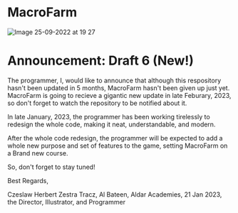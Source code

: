 # MacroFarm

![Image 25-09-2022 at 19 27](https://user-images.githubusercontent.com/104675837/192151585-dc1b8668-6fa8-4886-b446-2b53d80f52a5.jpeg)

# Announcement: Draft 6 (New!)
The programmer, I, would like to announce that although this respository hasn't been updated in 5 months, MacroFarm hasn't been given up just yet. MacroFarm is going to recieve a gigantic new update in late Feburary, 2023, so don't forget to watch the repository to be notified about it.

In late January, 2023, the programmer has been working tirelessly to redesign the whole code, making it neat, understandable, and modern.

After the whole code redesign, the programmer will be expected to add a whole new purpose and set of features to the game, setting MacroFarm on a Brand new course.

So, don't forget to stay tuned!

Best Regards,

Czeslaw Herbert Zestra Tracz, 
Al Bateen, Aldar Academies, 
21 Jan 2023,
the Director, Illustrator, and Programmer
